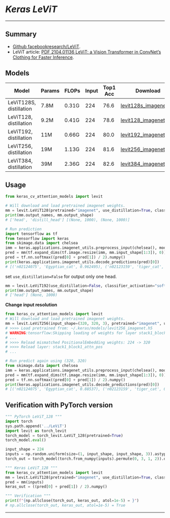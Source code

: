 # ___Keras LeViT___
***

## Summary
  - [Github facebookresearch/LeViT](https://github.com/facebookresearch/LeViT).
  - LeViT article: [PDF 2104.01136 LeViT: a Vision Transformer in ConvNet’s Clothing for Faster Inference](https://arxiv.org/pdf/2104.01136.pdf).
## Models
  | Model                   | Params | FLOPs | Input | Top1 Acc | Download |
  | ----------------------- | ------ | ----- | ----- | -------- | -------- |
  | LeViT128S, distillation | 7.8M   | 0.31G | 224   | 76.6     | [levit128s_imagenet.h5](https://github.com/leondgarse/keras_cv_attention_models/releases/download/levit/levit128s_imagenet.h5) |
  | LeViT128, distillation  | 9.2M   | 0.41G | 224   | 78.6     | [levit128_imagenet.h5](https://github.com/leondgarse/keras_cv_attention_models/releases/download/levit/levit128_imagenet.h5) |
  | LeViT192, distillation  | 11M    | 0.66G | 224   | 80.0     | [levit192_imagenet.h5](https://github.com/leondgarse/keras_cv_attention_models/releases/download/levit/levit192_imagenet.h5) |
  | LeViT256, distillation  | 19M    | 1.13G | 224   | 81.6     | [levit256_imagenet.h5](https://github.com/leondgarse/keras_cv_attention_models/releases/download/levit/levit256_imagenet.h5) |
  | LeViT384, distillation  | 39M    | 2.36G | 224   | 82.6     | [levit384_imagenet.h5](https://github.com/leondgarse/keras_cv_attention_models/releases/download/levit/levit384_imagenet.h5) |
## Usage
  ```py
  from keras_cv_attention_models import levit

  # Will download and load pretrained imagenet weights.
  mm = levit.LeViT128(pretrained="imagenet", use_distillation=True, classifier_activation=None)
  print(mm.output_names, mm.output_shape)
  # ['head', 'distill_head'] [(None, 1000), (None, 1000)]

  # Run prediction
  import tensorflow as tf
  from tensorflow import keras
  from skimage.data import chelsea
  imm = keras.applications.imagenet_utils.preprocess_input(chelsea(), mode='torch') # Chelsea the cat
  pred = mm(tf.expand_dims(tf.image.resize(imm, mm.input_shape[1:3]), 0))
  pred = tf.nn.softmax((pred[0] + pred[1]) / 2).numpy()
  print(keras.applications.imagenet_utils.decode_predictions(pred)[0])
  # [('n02124075', 'Egyptian_cat', 0.962495), ('n02123159', 'tiger_cat', 0.008833298), ...]
  ```
  set `use_distillation=False` for output only one head.
  ```py
  mm = levit.LeViT192(use_distillation=False, classifier_activation="softmax")
  print(mm.output_names, mm.output_shape)
  # ['head'] (None, 1000)
  ```
  **Change input resolution**
  ```py
  from keras_cv_attention_models import levit
  # Will download and load pretrained imagenet weights.
  mm = levit.LeViT256(input_shape=(320, 320, 3), pretrained="imagenet", use_distillation=True, classifier_activation=None)
  # >>>> Load pretrained from: ~/.keras/models/levit256_imagenet.h5
  # WARNING:tensorflow:Skipping loading of weights for layer stack1_block1_attn_pos due to mismatch in shape ((400, 4) vs (196, 4)).
  # ...
  # >>>> Reload mismatched PositionalEmbedding weights: 224 -> 320
  # >>>> Reload layer: stack1_block1_attn_pos
  # ...

  # Run predict again using (320, 320)
  from skimage.data import chelsea
  imm = keras.applications.imagenet_utils.preprocess_input(chelsea(), mode='torch') # Chelsea the cat
  pred = mm(tf.expand_dims(tf.image.resize(imm, mm.input_shape[1:3]), 0))
  pred = tf.nn.softmax((pred[0] + pred[1]) / 2).numpy()
  print(keras.applications.imagenet_utils.decode_predictions(pred)[0])
  # [('n02124075', 'Egyptian_cat', 0.88537), ('n02123159', 'tiger_cat', 0.09331669), ...]
  ```
## Verification with PyTorch version
  ```py
  """ PyTorch LeViT_128 """
  import torch
  sys.path.append('../LeViT')
  import levit as torch_levit
  torch_model = torch_levit.LeViT_128(pretrained=True)
  torch_model.eval()

  input_shape = 224
  inputs = np.random.uniform(size=(1, input_shape, input_shape, 3)).astype("float32")
  torch_out = torch_model(torch.from_numpy(inputs).permute(0, 3, 1, 2)).detach().numpy()

  """ Keras LeViT_128 """
  from keras_cv_attention_models import levit
  mm = levit.LeViT128(pretrained="imagenet", use_distillation=True, classifier_activation=None)
  pred = mm(inputs)
  keras_out = ((pred[0] + pred[1]) / 2).numpy()

  """ Verification """
  print(f"{np.allclose(torch_out, keras_out, atol=1e-5) = }")
  # np.allclose(torch_out, keras_out, atol=1e-5) = True
  ```
***
